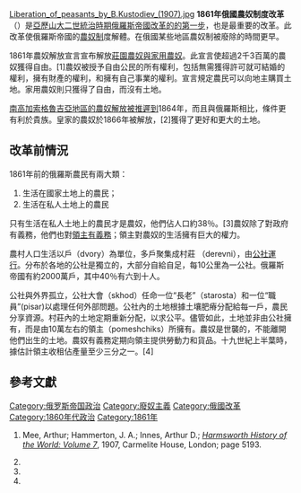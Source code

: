 [Liberation_of_peasants_by_B.Kustodiev_(1907).jpg](https://zh.wikipedia.org/wiki/File:Liberation_of_peasants_by_B.Kustodiev_\(1907\).jpg "fig:Liberation_of_peasants_by_B.Kustodiev_(1907).jpg") **1861年俄國農奴制度改革**（）是[亞歷山大二世統治時期](https://zh.wikipedia.org/wiki/亞歷山大二世_\(俄國\) "wikilink")[俄羅斯帝國改革的的第一步](https://zh.wikipedia.org/wiki/俄羅斯帝國 "wikilink")，也是最重要的改革。此改革使俄羅斯帝國的[農奴制](../Page/農奴制.md "wikilink")度解體。在俄國某些地區農奴制被廢除的時間更早。

1861年農奴解放宣言宣布解放[莊園農奴與家用農奴](https://zh.wikipedia.org/wiki/莊園 "wikilink")。此宣言使超過2千3百萬的農奴獲得自由。\[1\]農奴被授予自由公民的所有權利，包括無需獲得許可就可結婚的權利，擁有財產的權利，和擁有自己事業的權利。宣言規定農民可以向地主購買土地。家用農奴則只獲得了自由，而沒有土地。

[南高加索](https://zh.wikipedia.org/wiki/南高加索 "wikilink")[格魯吉亞地區的農奴解放被推遲到](https://zh.wikipedia.org/wiki/格魯吉亞 "wikilink")1864年，而且與俄羅斯相比，條件更有利於貴族。皇家的農奴於1866年被解放，\[2\]獲得了更好和更大的土地。

## 改革前情況

1861年前的俄羅斯農民有兩大類：

1.  生活在國家土地上的農民；
2.  生活在私人土地上的農民

只有生活在私人土地上的農民才是農奴，他們佔人口約38％。\[3\]農奴除了對政府有義務，他們也對[領主有義務](https://zh.wikipedia.org/wiki/領主 "wikilink")；領主對農奴的生活擁有巨大的權力。

農村人口生活以戶（dvory）為單位，多戶聚集成村莊 （derevni），由[公社運行](https://zh.wikipedia.org/wiki/公社 "wikilink")。分布於各地的公社是獨立的，大部分自給自足，每10公里為一公社。俄羅斯帝國有約2000萬戶，其中40％有六到十人。

公社與外界孤立，公社大會（skhod）任命一位“長老”（starosta）和一位“職員”(pisar)以處理任何外部問題。公社內的土地根據土壤肥瘠分配給每一戶，農民分享資源。村莊內的土地定期重新分配，以求公平。儘管如此，土地並非由公社擁有，而是由10萬左右的領主（pomeshchiks）所擁有。農奴是世襲的，不能離開他們出生的土地。農奴有義務定期向領主提供勞動力和貨品。十九世紀上半葉時，據估計領主收租佔產量至少三分之一。\[4\]

## 參考文獻

[Category:俄罗斯帝国政治](https://zh.wikipedia.org/wiki/Category:俄罗斯帝国政治 "wikilink") [Category:廢奴主義](https://zh.wikipedia.org/wiki/Category:廢奴主義 "wikilink") [Category:俄國改革](https://zh.wikipedia.org/wiki/Category:俄國改革 "wikilink") [Category:1860年代政治](https://zh.wikipedia.org/wiki/Category:1860年代政治 "wikilink") [Category:1861年](https://zh.wikipedia.org/wiki/Category:1861年 "wikilink")

1.  Mee, Arthur; Hammerton, J. A.; Innes, Arthur D.; *[Harmsworth History of the World: Volume 7](http://www.archive.org/stream/harmsworthhistor07meea/harmsworthhistor07meea_djvu.txt)*, 1907, Carmelite House, London; page 5193.

2.
3.

4.